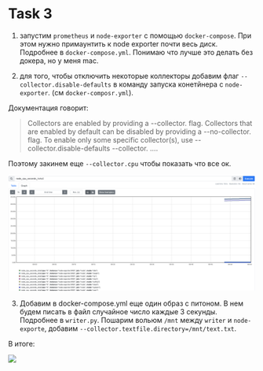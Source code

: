 # Task 3

1. запустим  `prometheus` и `node-exporter` с помощью `docker-compose`. При этом нужно примаунтить к node exporter почти весь диск. Подробнее в `docker-compose.yml`. Понимаю что лучше это делать без докера, но у меня mac.

2. для того, чтобы отключить некоторые коллекторы добавим флаг `--collector.disable-defaults` в команду запуска конетйнера с `node-exporter`. (см `docker-composr.yml`).

Документация говорит:
> Collectors are enabled by providing a --collector.<name> flag. Collectors that are enabled by default can be disabled by providing a --no-collector.<name> flag. To enable only some specific collector(s), use --collector.disable-defaults --collector.<name> ....

Поэтому закинем еще `--collector.cpu` чтобы показать что все ок. 

![](/task3/assets/node_prom.png)

3. Добавим в docker-compose.yml еще один образ с питоном. В нем будем писать в файл случайное число каждые 3 секунды. Подробнее в `writer.py`. Пошарим вольюм `/mnt` между `writer` и `node-exporte`, добавим `--collector.textfile.directory=/mnt/text.txt`.

В итоге:

![](/task3/assets/)